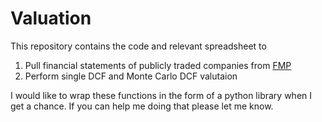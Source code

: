 # Valuation
This repository contains the code and relevant spreadsheet to 
1. Pull financial statements of publicly traded companies from [FMP](https://site.financialmodelingprep.com/)
2. Perform single DCF and Monte Carlo DCF valutaion 

I would like to wrap these functions in the form of a python library when I get a chance. If you can help me doing that please let me know.
